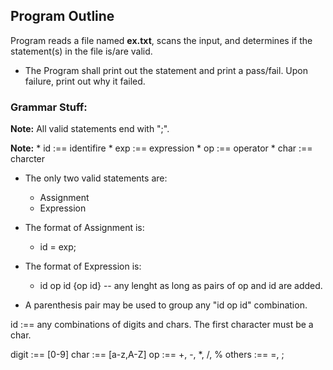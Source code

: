 ## Program Outline

Program reads a file named **ex.txt**, scans the input, and determines if the statement(s) in the file is/are valid.

* The Program shall print out the statement and print a pass/fail. Upon failure, print out why it failed.

### Grammar Stuff:

**Note:** All valid statements end with ";".

**Note:**
    * id :== identifire
    * exp :== expression
    * op :== operator
    * char :== charcter

* The only two valid statements are:
    * Assignment
    * Expression

* The format of Assignment is:
    * id = exp;

* The format of Expression is:
    * id op id {op id} -- any lenght as long as pairs of op and id are added.

* A parenthesis pair may be used to group any "id op id" combination.

id :== any combinations of digits and chars. The first character must be a char.

digit :== [0-9]
char :== [a-z,A-Z]
op :== +, -, *, /, %
others :== =, ;








